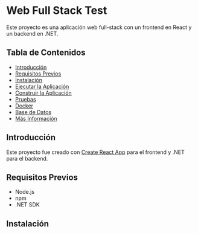 # Web Full Stack Test
Este proyecto es una aplicación web full-stack con un frontend en React y un backend en .NET.

## Tabla de Contenidos
- [Introducción](#introducción)
- [Requisitos Previos](#requisitos-previos)
- [Instalación](#instalación)
- [Ejecutar la Aplicación](#ejecutar-la-aplicación)
- [Construir la Aplicación](#construir-la-aplicación)
- [Pruebas](#pruebas)
- [Docker](#docker)
- [Base de Datos](#base-de-datos)
- [Más Información](#más-información)

## Introducción

Este proyecto fue creado con [Create React App](https://github.com/facebook/create-react-app) para el frontend y .NET para el backend.

## Requisitos Previos

- Node.js
- npm
- .NET SDK

## Instalación

